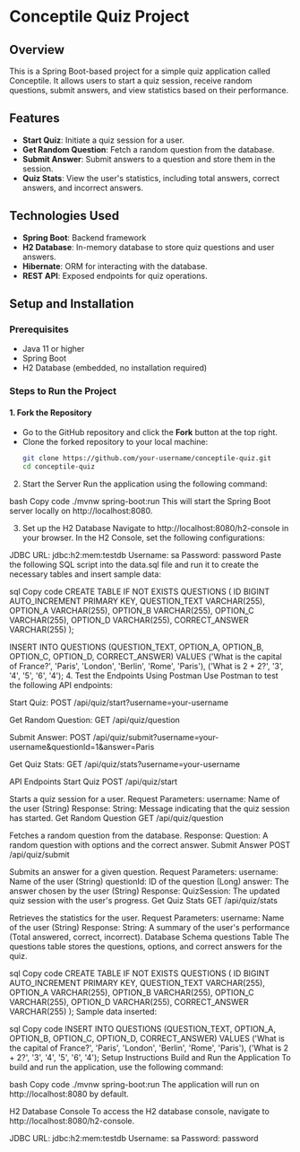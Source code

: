 # Conceptile Quiz Project

## Overview

This is a Spring Boot-based project for a simple quiz application called Conceptile. It allows users to start a quiz session, receive random questions, submit answers, and view statistics based on their performance.

## Features
- **Start Quiz**: Initiate a quiz session for a user.
- **Get Random Question**: Fetch a random question from the database.
- **Submit Answer**: Submit answers to a question and store them in the session.
- **Quiz Stats**: View the user's statistics, including total answers, correct answers, and incorrect answers.

## Technologies Used
- **Spring Boot**: Backend framework
- **H2 Database**: In-memory database to store quiz questions and user answers.
- **Hibernate**: ORM for interacting with the database.
- **REST API**: Exposed endpoints for quiz operations.

## Setup and Installation

### Prerequisites
- Java 11 or higher
- Spring Boot
- H2 Database (embedded, no installation required)

### Steps to Run the Project

#### 1. Fork the Repository
- Go to the GitHub repository and click the **Fork** button at the top right.
- Clone the forked repository to your local machine:
  ```bash
  git clone https://github.com/your-username/conceptile-quiz.git
  cd conceptile-quiz
2. Start the Server
Run the application using the following command:

bash
Copy code
./mvnw spring-boot:run
This will start the Spring Boot server locally on http://localhost:8080.

3. Set up the H2 Database
Navigate to http://localhost:8080/h2-console in your browser. In the H2 Console, set the following configurations:

JDBC URL: jdbc:h2:mem:testdb
Username: sa
Password: password
Paste the following SQL script into the data.sql file and run it to create the necessary tables and insert sample data:

sql
Copy code
CREATE TABLE IF NOT EXISTS QUESTIONS (
    ID BIGINT AUTO_INCREMENT PRIMARY KEY,
    QUESTION_TEXT VARCHAR(255),
    OPTION_A VARCHAR(255),
    OPTION_B VARCHAR(255),
    OPTION_C VARCHAR(255),
    OPTION_D VARCHAR(255),
    CORRECT_ANSWER VARCHAR(255)
);

INSERT INTO QUESTIONS (QUESTION_TEXT, OPTION_A, OPTION_B, OPTION_C, OPTION_D, CORRECT_ANSWER)
VALUES 
  ('What is the capital of France?', 'Paris', 'London', 'Berlin', 'Rome', 'Paris'),
  ('What is 2 + 2?', '3', '4', '5', '6', '4');
4. Test the Endpoints Using Postman
Use Postman to test the following API endpoints:

Start Quiz:
POST /api/quiz/start?username=your-username

Get Random Question:
GET /api/quiz/question

Submit Answer:
POST /api/quiz/submit?username=your-username&questionId=1&answer=Paris

Get Quiz Stats:
GET /api/quiz/stats?username=your-username

API Endpoints
Start Quiz
POST /api/quiz/start

Starts a quiz session for a user.
Request Parameters:
username: Name of the user (String)
Response:
String: Message indicating that the quiz session has started.
Get Random Question
GET /api/quiz/question

Fetches a random question from the database.
Response:
Question: A random question with options and the correct answer.
Submit Answer
POST /api/quiz/submit

Submits an answer for a given question.
Request Parameters:
username: Name of the user (String)
questionId: ID of the question (Long)
answer: The answer chosen by the user (String)
Response:
QuizSession: The updated quiz session with the user's progress.
Get Quiz Stats
GET /api/quiz/stats

Retrieves the statistics for the user.
Request Parameters:
username: Name of the user (String)
Response:
String: A summary of the user's performance (Total answered, correct, incorrect).
Database Schema
questions Table
The questions table stores the questions, options, and correct answers for the quiz.

sql
Copy code
CREATE TABLE IF NOT EXISTS QUESTIONS (
    ID BIGINT AUTO_INCREMENT PRIMARY KEY,
    QUESTION_TEXT VARCHAR(255),
    OPTION_A VARCHAR(255),
    OPTION_B VARCHAR(255),
    OPTION_C VARCHAR(255),
    OPTION_D VARCHAR(255),
    CORRECT_ANSWER VARCHAR(255)
);
Sample data inserted:

sql
Copy code
INSERT INTO QUESTIONS (QUESTION_TEXT, OPTION_A, OPTION_B, OPTION_C, OPTION_D, CORRECT_ANSWER)
VALUES 
  ('What is the capital of France?', 'Paris', 'London', 'Berlin', 'Rome', 'Paris'),
  ('What is 2 + 2?', '3', '4', '5', '6', '4');
Setup Instructions
Build and Run the Application
To build and run the application, use the following command:

bash
Copy code
./mvnw spring-boot:run
The application will run on http://localhost:8080 by default.

H2 Database Console
To access the H2 database console, navigate to http://localhost:8080/h2-console.

JDBC URL: jdbc:h2:mem:testdb
Username: sa
Password: password
